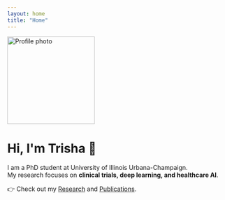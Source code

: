 ```yaml
---
layout: home
title: "Home"
---
```


<img src="assets/img/profile.jpg" alt="Profile photo" width="200"/>

# Hi, I'm Trisha 👋  
I am a PhD student at University of Illinois Urbana-Champaign.  
My research focuses on **clinical trials, deep learning, and healthcare AI**.

👉 Check out my [Research](/_pages/research) and [Publications](/_pages/publications).
